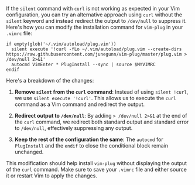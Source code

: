 If the `silent` command with `curl` is not working as expected in your Vim configuration, you can try an alternative approach using `curl` without the `silent` keyword and instead redirect the output to `/dev/null` to suppress it. Here's how you can modify the installation command for `vim-plug` in your `.vimrc` file:

```vim
if empty(glob('~/.vim/autoload/plug.vim'))
  silent execute '!curl -fLo ~/.vim/autoload/plug.vim --create-dirs https://raw.githubusercontent.com/junegunn/vim-plug/master/plug.vim > /dev/null 2>&1'
  autocmd VimEnter * PlugInstall --sync | source $MYVIMRC
endif
```

Here's a breakdown of the changes:

1. **Remove `silent` from the `curl` command**:
   Instead of using `silent !curl`, we use `silent execute '!curl'`. This allows us to execute the `curl` command as a Vim command and redirect the output.

2. **Redirect output to `/dev/null`**:
   By adding `> /dev/null 2>&1` at the end of the `curl` command, we redirect both standard output and standard error to `/dev/null`, effectively suppressing any output.

3. **Keep the rest of the configuration the same**:
   The `autocmd` for `PlugInstall` and the `endif` to close the conditional block remain unchanged.

This modification should help install `vim-plug` without displaying the output of the `curl` command. Make sure to save your `.vimrc` file and either source it or restart Vim to apply the changes.

